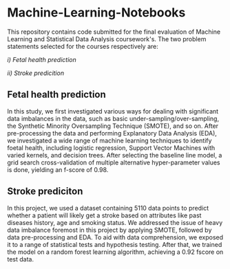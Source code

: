 # Machine-Learning-Notebooks

This repository contains code submitted for the final evaluation of Machine Learning and Statistical Data Analysis coursework's. The two problem statements selected for the courses respectively are:

*i) Fetal health prediction*

*ii) Stroke predicition*

## Fetal health prediction

In this study, we first investigated various ways for dealing with significant data imbalances in the data, such as basic under-sampling/over-sampling, the Synthetic Minority Oversampling Technique (SMOTE), and so on. After pre-processing the data and performing Explanatory Data Analysis (EDA), we investigated a wide range of machine learning techniques to identify foetal health, including logistic regression, Support Vector Machines with varied kernels, and decision trees. After selecting the baseline line model, a grid search cross-validation of multiple alternative hyper-parameter values is done, yielding an f-score of 0.98.


## Stroke prediciton

In this project, we used a dataset containing 5110 data points to predict whether a patient will likely get a stroke based on attributes like past diseases history, age and smoking status. We addressed the issue of heavy data imbalance foremost in this project by applying SMOTE, followed by data pre-processing and EDA. To aid with data comprehension, we exposed it to a range of statistical tests and hypothesis testing. After that, we trained the model on a random forest learning algorithm, achieving a 0.92 fscore on test data.
